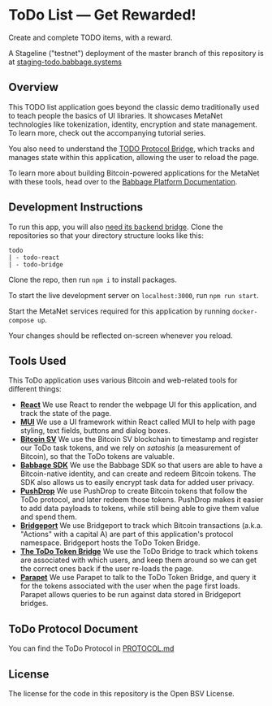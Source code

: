 # ToDo List — Get Rewarded!

Create and complete TODO items, with a reward.

A Stageline ("testnet") deployment of the master branch of this repository is at [staging-todo.babbage.systems](https://staging-todo.babbage.systems)

## Overview

This TODO list application goes beyond the classic demo traditionally used to teach people the basics of UI libraries. It showcases MetaNet technologies like tokenization, identity, encryption and state management. To learn more, check out the accompanying tutorial series.

You also need to understand the [TODO Protocol Bridge](https://github.com/p2ppsr/todo-bridge), which tracks and manages state within this application, allowing the user to reload the page.

To learn more about building Bitcoin-powered applications for the MetaNet with these tools, head over to the [Babbage Platform Documentation](https://projectbabbage.com/docs).

## Development Instructions

To run this app, you will also [need its backend bridge](https://github.com/p2ppsr/todo-bridge). Clone the repositories so that your directory structure looks like this:

```
todo
| - todo-react
| - todo-bridge
```

Clone the repo, then run `npm i` to install packages.

To start the live development server on `localhost:3000`, run `npm run start`.

Start the MetaNet services required for this application by running `docker-compose up`.

Your changes should be reflected on-screen whenever you reload.

## Tools Used

This ToDo application uses various Bitcoin and web-related tools for different things:

- [**React**](https://reactjs.org) We use React to render the webpage UI for this application, and track the state of the page.
- [**MUI**](https://mui.com) We use a UI framework within React called MUI to help with page styling, text fields, buttons and dialog boxes.
- [**Bitcoin SV**](https://bitcoinsv.com) We use the Bitcoin SV blockchain to timestamp and register our ToDo task tokens, and we rely on *satoshis* (a measurement of Bitcoin), so that the ToDo tokens are valuable.
- [**Babbage SDK**](https://github.com/p2ppsr/babbage-sdk) We use the Babbage SDK so that users are able to have a Bitcoin-native identity, and can create and redeem Bitcoin tokens. The SDK also allows us to easily encrypt task data for added user privacy.
- [**PushDrop**](https://github.com/p2ppsr/pushdrop) We use PushDrop to create Bitcoin tokens that follow the ToDo protocol, and later redeem those tokens. PushDrop makes it easier to add data payloads to tokens, while still being able to give them value and spend them.
- [**Bridgeport**](https://projectbabbage.com/bridgeport) We use Bridgeport to track which Bitcoin transactions (a.k.a. "Actions" with a capital A) are part of this application's protocol namespace. Bridgeport hosts the ToDo Token Bridge.
- [**The ToDo Token Bridge**](https://github.com/p2ppsr/todo-bridge) We use the ToDo Bridge to track which tokens are associated with which users, and keep them around so we can get the correct ones back if the user re-loads the page.
- [**Parapet**](https://github.com/p2ppsr/parapet) We use Parapet to talk to the ToDo Token Bridge, and query it for the tokens associated with the user when the page first loads. Parapet allows queries to be run against data stored in Bridgeport bridges.

## ToDo Protocol Document

You can find the ToDo Protocol in [PROTOCOL.md](PROTOCOL.md)

## License

The license for the code in this repository is the Open BSV License.
